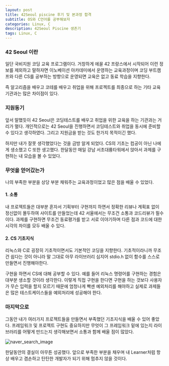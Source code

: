 ```yaml
---
layout: post
title: 42Seoul piscine 후기 및 본과정 합격
subtitle: OS와 C언어를 공부해보자
categories: Linux, C
description: 42Seoul Piscine 생존기
tags: Linux, C
---
```


### 42 Seoul 이란

일단 국비지원 코딩 교육 프로그램이다. 거창하게 에꼴 42 프랑스에서 시작되어 이런 정보를 제외하고 말하자면 이노베이션 아카데미에서 운영하는 교육과정이며 코딩 부트캠프와 다른 CS를 공부하는 방향으로 운영되면 교육은 없고 동료 학습을 지향한다.

즉 알고리즘을 배우고 코테를 배우고 취업을 위해 프로젝트를 최종으로 하는 기타 교육기관과는 많은 차이점이 있다. 

### 지원동기

앞서 말했듯이 42 Seoul은 코딩테스트를 배우고 취업을 위한 교육을 하는 기관과는 거리가 멀다. 개인적으로는 42 Seoul을 진행하면서 코딩테스트와 취업을 동시에 준비할 수 있다고 생각하였다. 그리고 지원금을 받는 것도 한가지 목적이긴 했다.

하지만 내가 잘못 생각했었다는 것을 금방 알게 되었다. CS의 기초는 컴공이 아닌 나에게 생소했고 C 또한 생고했다. 한달동안 매일 강남 서초대륭타워에서 앉아서 과제를 구현하는 내 모습을 볼 수 있었다.

### 무엇을 얻어갔는가

나의 부족한 부분을 상당 부분 채워주는 교육과정이었고 많은 점을 배울 수 있었다.

#### 1. 소통

내 프로젝트들은 대부분 혼자서 기획부터 구현까지 하면서 정확한 리뷰나 계획표 없이 정신없이 몰두하여 사이트를 만들었는데 42 서울에서는 무조건 소통과 코드리뷰가 필수이다. 과제를 구현하면 무조건 동료평가를 받고 서로 이야기하며 다른 점과 코드에 대한 시각의 차이를 모두 배울 수 있다.

#### 2. CS 기초지식

리눅스와 C로 굉장히 기초적이면서도 기본적인 코딩을 지향한다. 기초적이라니까 무조건 쉽다는 것이 아니라 말 그대로 아무 라이브러리 심지어 stdio.h 없이 함수를 스스로 만들면서 진행해야한다.

구현을 하면서 CS에 대해 공부할 수 있다. 예를 들어 리눅스 명령어를 구현하는 경험은 대부분 생소할 것이라 생각한다. 이렇게 직접 구현을 한다면 구현을 하는 것보다 사용자가 무슨 입력을 할지 모르기 때문에 엄청나게 빡센 예외처리를 해야하고 실제로 과제들은 많은 테스트케이스들을 예외처리에 성공해야 한다.

### 마지막으로

그동안 내가 여러가지 프로젝트들을 만들면서 부족했던 기초지식을 배울 수 있어 좋았다. 프레임워크 및 프로젝트 구현도 중요하지만 무엇이 그 프레임워크 밑에 있는지 라이브러리를 어떻게 만드는지 생각해보면서 소통과 함께 배울 점이 많았다.

![naver_search_image](https://elliethe.sirv.com/Images/42seoul.PNG)

한달동안의 결실이 아무튼 성공했다. 앞으로 부족한 부분을 채우며 내 Learner처럼 항상 배우고 겸손하고 탄탄한 개발자가 되기 위해 멈추지 않을 것이다.